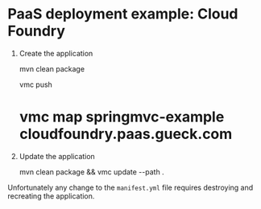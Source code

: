 # PaaS deployment example: Cloud Foundry

1. Create the application

    mvn clean package

    vmc push

    # vmc map springmvc-example cloudfoundry.paas.gueck.com

2. Update the application

    mvn clean package && vmc update --path .

Unfortunately any change to the ``manifest.yml`` file requires destroying and recreating the application.
